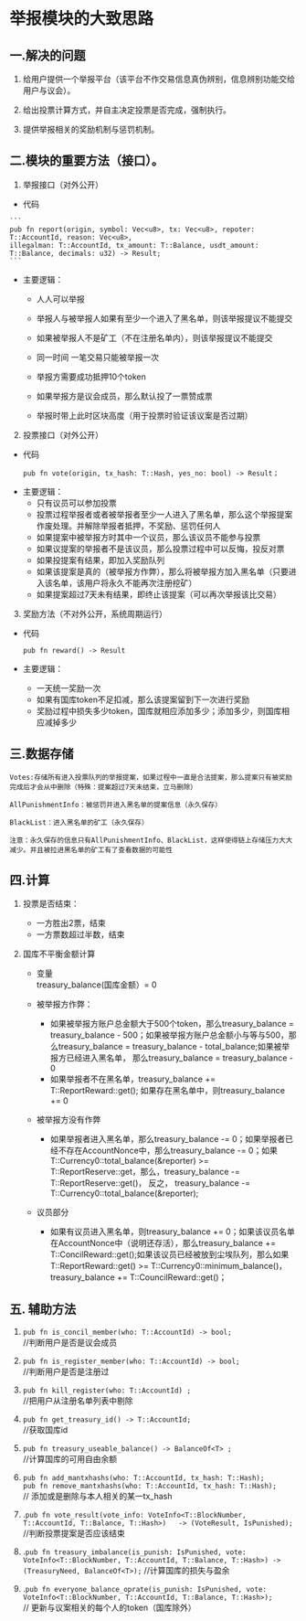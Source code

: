 # 举报模块的大致思路
##  一.解决的问题
   1. 给用户提供一个举报平台（该平台不作交易信息真伪辨别，信息辨别功能交给用户与议会）。  
   
   2. 给出投票计算方式，并自主决定投票是否完成，强制执行。  
   
   3. 提供举报相关的奖励机制与惩罚机制。  
   
##  二.模块的重要方法（接口）。  

   1. 举报接口（对外公开）  
   * 代码 
   
    ```  
    pub fn report(origin, symbol: Vec<u8>, tx: Vec<u8>, repoter: T::AccountId, reason: Vec<u8>,
    illegalman: T::AccountId, tx_amount: T::Balance, usdt_amount: T::Balance, decimals: u32) -> Result; 
    ```   
   * 主要逻辑： 
      - 人人可以举报
	  - 举报人与被举报人如果有至少一个进入了黑名单，则该举报提议不能提交
	  - 如果被举报人不是矿工（不在注册名单内），则该举报提议不能提交
	  - 同一时间 一笔交易只能被举报一次
	  - 举报方需要成功抵押10个token
			
	  - 如果举报方是议会成员，那么默认投了一票赞成票
	  - 举报时带上此时区块高度（用于投票时验证该议案是否过期）
			
			
   2. 投票接口（对外公开）  
   * 代码  
		``` 
		pub fn vote(origin, tx_hash: T::Hash, yes_no: bool) -> Result；  
		```  
   * 主要逻辑：
        - 只有议员可以参加投票
        - 投票过程举报者或者被举报者至少一人进入了黑名单，那么这个举报提案作废处理。并解除举报者抵押，不奖励、惩罚任何人
        - 如果提案中被举报方时其中一个议员，那么该议员不能参与投票
        - 如果议提案的举报者不是该议员，那么投票过程中可以反悔，投反对票
        - 如果投提案有结果，即加入奖励队列
        - 如果该提案是真的（被举报方作弊），那么将被举报方加入黑名单（只要进入该名单，该用户将永久不能再次注册挖矿）
        - 如果提案超过7天未有结果，即终止该提案（可以再次举报该比交易）
   3. 奖励方法（不对外公开，系统周期运行）
   * 代码  
		``` 
		pub fn reward() -> Result   
		```
	
   * 主要逻辑：
        - 一天统一奖励一次
        - 如果有国库token不足扣减，那么该提案留到下一次进行奖励
        - 奖励过程中损失多少token，国库就相应添加多少；添加多少，则国库相应减掉多少			
			
			
## 三.数据存储
	Votes:存储所有进入投票队列的举报提案，如果过程中一直是合法提案，那么提案只有被奖励完成后才会从中删除（特殊：提案超过7天未结束，立马删除）  
	
	AllPunishmentInfo：被惩罚并进入黑名单的提案信息（永久保存）  
	
	BlackList：进入黑名单的矿工（永久保存）
	
	注意：永久保存的信息只有AllPunishmentInfo、BlackList，这样使得链上存储压力大大减少。并且被拉进黑名单的矿工有了查看数据的可能性		
	
## 四.计算
   1. 投票是否结束：
		- 一方胜出2票，结束
		- 一方票数超过半数，结束
		
   2. 国库不平衡金额计算		
	
		* 变量  
		treasury_balance(国库金额）= 0
		
		* 被举报方作弊：
			- 如果被举报方账户总金额大于500个token，那么treasury_balance = treasury_balance - 500；如果被举报方账户总金额小与等与500，那么treasury_balance = treasury_balance - total_balance;如果被举报方已经进入黑名单， 那么treasury_balance = treasury_balance - 0
			- 如果举报者不在黑名单，treasury_balance += T::ReportReward::get(); 如果存在黑名单中，则treasury_balance += 0		
		* 被举报方没有作弊
			- 如果举报者进入黑名单，那么treasury_balance -= 0；如果举报者已经不存在AccountNonce中，那么treasury_balance -= 0；如果T::Currency0::total_balance(&reporter) >= T::ReportReserve::get，那么，treasury_balance -= T::ReportReserve::get()， 反之，  treasury_balance -= T::Currency0::total_balance(&reporter);		
			
		* 议员部分
			- 如果有议员进入黑名单，则treasury_balance += 0；如果该议员名单在AccountNonce中（说明还存活），那么treasury_balance += T::ConcilReward::get();如果该议员已经被放到尘埃队列，那么如果T::ReportReward::get() >= T::Currency0::minimum_balance()，  treasury_balance += T::CouncilReward::get()；
			
## 五. 辅助方法
   1. `pub fn is_concil_member(who: T::AccountId) -> bool;`  
	//判断用户是否是议会成员
	
   2. `pub fn is_register_member(who: T::AccountId) -> bool;`  
	//判断用户是否是注册过
	
   3. `pub fn kill_register(who: T::AccountId) ;`  
	//把用户从注册名单列表中剔除
	
   4. `pub fn get_treasury_id() -> T::AccountId;`  
	//获取国库id
	
   5. `pub fn treasury_useable_balance() -> BalanceOf<T> ;`  
	//计算国库的可用自由余额
	
   6. `pub fn add_mantxhashs(who: T::AccountId, tx_hash: T::Hash);`  
	`pub fn remove_mantxhashs(who: T::AccountId, tx_hash: T::Hash);`  
	// 添加或是删除与本人相关的某一tx_hash  
	
   7. .`pub fn vote_result(vote_info: VoteInfo<T::BlockNumber, T::AccountId, T::Balance, T::Hash>)  
		-> (VoteResult, IsPunished);`  
	//判断投票提案是否应该结束
	
   8. .`pub fn treasury_imbalance(is_punish: IsPunished, vote:
	VoteInfo<T::BlockNumber, T::AccountId, T::Balance, T::Hash>) -> (TreasuryNeed, BalanceOf<T>);`
	//计算国库的损失与盈余
	
   9. .`pub fn everyone_balance_oprate(is_punish: IsPunished,
								   vote: VoteInfo<T::BlockNumber, T::AccountId, T::Balance, T::Hash>);`  
	// 更新与议案相关的每个人的token（国库除外）
	
	
	

			
		
		
	

			
